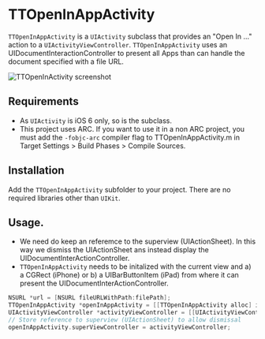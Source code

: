 # TTOpenInAppActivity

`TTOpenInAppActivity` is a `UIActivity` subclass that provides an "Open In ..." action to a `UIActivityViewController`. `TTOpenInAppActivity` uses an UIDocumentInteractionController to present all Apps than can handle the document specified with a file URL.

![TTOpenInActivity screenshot](http://i49.tinypic.com/1pf29t.png "TTOpenInActivity screenshot")

## Requirements

- As `UIActivity` is iOS 6 only, so is the subclass.
- This project uses ARC. If you want to use it in a non ARC project, you must add the `-fobjc-arc` compiler flag to TTOpenInAppActivity.m in Target Settings > Build Phases > Compile Sources.

## Installation

Add the `TTOpenInAppActivity` subfolder to your project. There are no required libraries other than `UIKit`.

## Usage.

- We need do keep an referemce to the superview (UIActionSheet). In this way we dismiss the UIActionSheet ans instead display the UIDocumentInterActionController.
- `TTOpenInAppActivity` needs to be initalized with the current view and a) a CGRect (iPhone) or b) a UIBarButtonItem (iPad) from where it can present the UIDocumentInterActionController.

```objectivec
NSURL *url = [NSURL fileURLWithPath:filePath];
TTOpenInAppActivity *openInAppActivity = [[TTOpenInAppActivity alloc] initWithView:self.view andRect:[self.tableView rectForRowAtIndexPath:selectedIndexPath]];
UIActivityViewController *activityViewController = [[UIActivityViewController alloc] initWithActivityItems:@[URL] applicationActivities:@[openInAppActivity]];
// Store reference to superview (UIActionSheet) to allow dismissal
openInAppActivity.superViewController = activityViewController;
```



